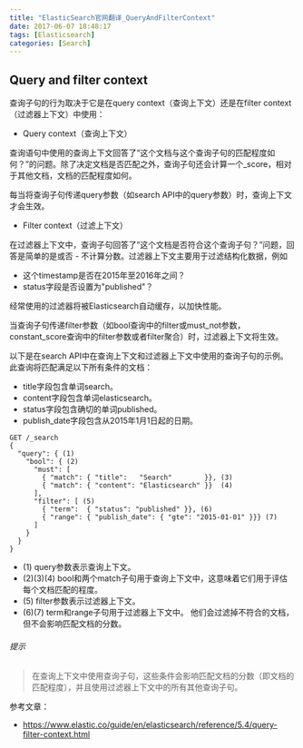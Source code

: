 ```yaml
---
title: "ElasticSearch官网翻译_QueryAndFilterContext"
date: 2017-06-07 18:48:17
tags: [Elasticsearch]
categories: [Search]
---
```


## Query and filter context

查询子句的行为取决于它是在query context（查询上下文）还是在filter context（过滤器上下文）中使用：

- Query context（查询上下文）

查询语句中使用的查询上下文回答了“这个文档与这个查询子句的匹配程度如何？”的问题。除了决定文档是否匹配之外，查询子句还会计算一个_score，相对于其他文档，文档的匹配程度如何。

每当将查询子句传递query参数（如search API中的query参数）时，查询上下文才会生效。

- Filter context（过滤上下文）

在过滤器上下文中，查询子句回答了“这个文档是否符合这个查询子句？”问题，回答是简单的是或否 - 不计算分数。过滤器上下文主要用于过滤结构化数据，例如

 - 这个timestamp是否在2015年至2016年之间？
 - status字段是否设置为"published"？

经常使用的过滤器将被Elasticsearch自动缓存，以加快性能。

当查询子句传递filter参数（如bool查询中的filter或must_not参数，constant_score查询中的filter参数或者filter聚合）时，过滤器上下文将生效。

以下是在search API中在查询上下文和过滤器上下文中使用的查询子句的示例。此查询将匹配满足以下所有条件的文档：

- title字段包含单词search。
- content字段包含单词elasticsearch。
- status字段包含确切的单词published。
- publish_date字段包含从2015年1月1日起的日期。

```
GET /_search
{
  "query": { (1)
    "bool": { (2)
      "must": [
        { "match": { "title":   "Search"        }}, (3)
        { "match": { "content": "Elasticsearch" }}  (4)
      ],
      "filter": [ (5)
        { "term":  { "status": "published" }}, (6)
        { "range": { "publish_date": { "gte": "2015-01-01" }}} (7)
      ]
    }
  }
}
```

- (1) query参数表示查询上下文。
- (2)(3)(4) bool和两个match子句用于查询上下文中，这意味着它们用于评估每个文档匹配的程度。
- (5) filter参数表示过滤器上下文。
- (6)(7) term和range子句用于过滤器上下文中。 他们会过滤掉不符合的文档，但不会影响匹配文档的分数。

###### 提示

> 在查询上下文中使用查询子句，这些条件会影响匹配文档的分数（即文档的匹配程度），并且使用过滤器上下文中的所有其他查询子句。

参考文章：

- https://www.elastic.co/guide/en/elasticsearch/reference/5.4/query-filter-context.html
